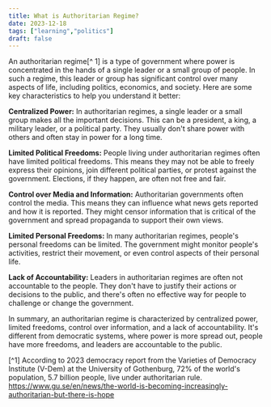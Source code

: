 ```yaml
---
title: What is Authoritarian Regime?
date: 2023-12-18
tags: ["learning","politics"]
draft: false
---
```


An authoritarian regime[^ 1] is a type of government where power is concentrated in the hands of a single leader or a small group of people. In such a regime, this leader or group has significant control over many aspects of life, including politics, economics, and society. Here are some key characteristics to help you understand it better:

**Centralized Power:** In authoritarian regimes, a single leader or a small group makes all the important decisions. This can be a president, a king, a military leader, or a political party. They usually don't share power with others and often stay in power for a long time.

**Limited Political Freedoms:** People living under authoritarian regimes often have limited political freedoms. This means they may not be able to freely express their opinions, join different political parties, or protest against the government. Elections, if they happen, are often not free and fair.

**Control over Media and Information:** Authoritarian governments often control the media. This means they can influence what news gets reported and how it is reported. They might censor information that is critical of the government and spread propaganda to support their own views.

**Limited Personal Freedoms:** In many authoritarian regimes, people's personal freedoms can be limited. The government might monitor people's activities, restrict their movement, or even control aspects of their personal life.

**Lack of Accountability:** Leaders in authoritarian regimes are often not accountable to the people. They don't have to justify their actions or decisions to the public, and there's often no effective way for people to challenge or change the government.

In summary, an authoritarian regime is characterized by centralized power, limited freedoms, control over information, and a lack of accountability. It's different from democratic systems, where power is more spread out, people have more freedoms, and leaders are accountable to the public.

[^1] According to 2023 democracy report from the Varieties of Democracy Institute (V-Dem) at the University of Gothenburg, 72% of the world's population, 5.7 billion people, live under authoritarian rule. https://www.gu.se/en/news/the-world-is-becoming-increasingly-authoritarian-but-there-is-hope